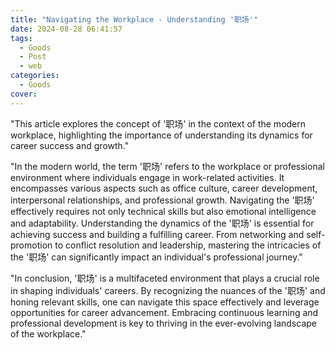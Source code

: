 ```yaml
---
title: "Navigating the Workplace - Understanding '职场'"
date: 2024-08-28 06:41:57
tags:
  - Goods
  - Post
  - web
categories:
  - Goods
cover: 
---
```


"This article explores the concept of '职场' in the context of the modern workplace, highlighting the importance of understanding its dynamics for career success and growth."

"In the modern world, the term '职场' refers to the workplace or professional environment where individuals engage in work-related activities. It encompasses various aspects such as office culture, career development, interpersonal relationships, and professional growth. Navigating the '职场' effectively requires not only technical skills but also emotional intelligence and adaptability. Understanding the dynamics of the '职场' is essential for achieving success and building a fulfilling career. From networking and self-promotion to conflict resolution and leadership, mastering the intricacies of the '职场' can significantly impact an individual's professional journey."

"In conclusion, '职场' is a multifaceted environment that plays a crucial role in shaping individuals' careers. By recognizing the nuances of the '职场' and honing relevant skills, one can navigate this space effectively and leverage opportunities for career advancement. Embracing continuous learning and professional development is key to thriving in the ever-evolving landscape of the workplace."

